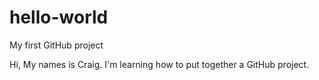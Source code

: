 # hello-world
My first GitHub project

Hi,
My names is Craig.  I'm learning how to put together a GitHub project.
